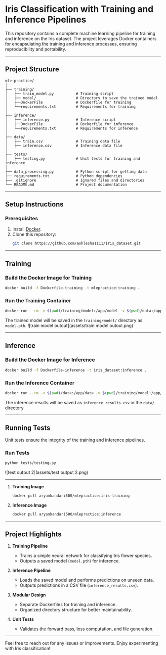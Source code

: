 # **Iris Classification with Training and Inference Pipelines**

This repository contains a complete machine learning pipeline for training and inference on the Iris dataset. The project leverages Docker containers for encapsulating the training and inference processes, ensuring reproducibility and portability.

---

## **Project Structure**

```
mle-practice/
│
├── training/
│   ├── train_model.py          # Training script
│   ├── model/                  # Directory to save the trained model
│   ├──DockerFile               # Dockerfile for training
│   └──requirements.txt         # Requirements for training
│
├── inference/
│   ├── inference.py            # Inference script
│   ├──DockerFile               # Dockerfile for inference
│   └──requirements.txt         # Requirements for inference
│
├── data/
│   ├── train.csv               # Training data file
│   ├── inference.csv           # Inference data file
│
├── tests/
│   ├── testing.py              # Unit tests for training and inference
│
├── data_processing.py          # Python script for getting data
├── requirements.txt            # Python dependencies
├── .gitignore                  # Ignored files and directories
└── README.md                   # Project documentation
```

---

## **Setup Instructions**

### **Prerequisites**
1. Install [Docker](https://docs.docker.com/get-docker/).
2. Clone this repository:
   ```bash
   git clone https://github.com/ashlesha1111/Iris_dataset.git
   
   ```

---

## **Training**

### **Build the Docker Image for Training**
```bash
docker build -f Dockerfile-training -t mlepractice:training .
```

### **Run the Training Container**
```bash
docker run --rm -v $(pwd)/training/model:/app/model -v $(pwd)/data:/app/data mlepractice:training
```

The trained model will be saved in the `training/model/` directory as `model.pth`.
![train model outout](assets/train model outout.png)


---

## **Inference**

### **Build the Docker Image for Inference**
```bash
docker build -f Dockerfile-inference -t iris_dataset:inference .
```

### **Run the Inference Container**
```bash
docker run --rm -v $(pwd)/data:/app/data -v $(pwd)/training/model:/app/model mlepractice:inference
```

The inference results will be saved as `inference_results.csv` in the `data/` directory.

---

## **Running Tests**

Unit tests ensure the integrity of the training and inference pipelines.

### **Run Tests**
```bash
python tests/testing.py
```
![test output 2](assets/test output 2.png)

---

1. **Training Image**  
   ```bash
   docker pull aryankandari500/mlepractice:iris-training
   ```

2. **Inference Image**  
   ```bash
   docker pull aryankandari500/mlepractice:inference
   ```

---

## **Project Highlights**
1. **Training Pipeline**
   - Trains a simple neural network for classifying Iris flower species.
   - Outputs a saved model (`model.pth`) for inference.

2. **Inference Pipeline**
   - Loads the saved model and performs predictions on unseen data.
   - Outputs predictions in a CSV file (`inference_results.csv`).

3. **Modular Design**
   - Separate Dockerfiles for training and inference.
   - Organized directory structure for better maintainability.

4. **Unit Tests**
   - Validates the forward pass, loss computation, and file generation.


---

Feel free to reach out for any issues or improvements. Enjoy experimenting with Iris classification! 
